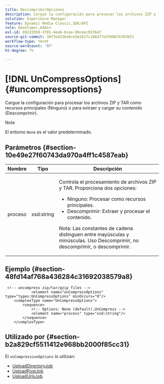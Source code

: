 ```yaml
---
title: DescomprimirOpciones
description: Cargue la configuración para procesar los archivos ZIP y TAR como recursos principales (Ninguno) o para extraer y cargar su contenido (Descomprimir).
solution: Experience Manager
feature: Dynamic Media Classic,SDK/API
role: Developer,Admin
exl-id: 89222959-3701-4ea6-bcae-98ceec93764f
source-git-commit: 38f3e425be0ce3e241fc18b477e3f68b7b763b51
workflow-type: tm+mt
source-wordcount: '97'
ht-degree: 7%

---
```


# [!DNL UnCompressOptions]{#uncompressoptions}

Cargue la configuración para procesar los archivos ZIP y TAR como recursos principales (Ninguno) o para extraer y cargar su contenido (Descomprimir).

>[!NOTE]
>
>El entorno `None` es el valor predeterminado.

## Parámetros {#section-10e49e27f60743da970a4ff1c4587eab}

<table id="table_89C2F7CDB24848459E47F1F7F58D91BA"> 
 <thead> 
  <tr> 
   <th colname="col1" class="entry"> Nombre </th> 
   <th colname="col2" class="entry"> Tipo </th> 
   <th colname="col3" class="entry"> Descripción </th> 
  </tr> 
 </thead>
 <tbody> 
  <tr> 
   <td colname="col1"> <span class="codeph"> <span class="varname"> proceso</span> </span> </td> 
   <td colname="col2"> <span class="codeph"> xsd:string</span> </td> 
   <td colname="col3"> <p>Controla el procesamiento de archivos ZIP y TAR. Proporciona dos opciones: 
     <ul id="ul_F34E2F3B9B74450CA7E76BD9FD7137C2">
      <li id="li_E982468ED814446593B0C0A3F3D729FB"><span class="codeph"> Ninguno:</span> Procesar como recursos principales. </li>
      <li id="li_4A45DA99592B4EF7A1FE0A946A835104"><span class="codeph"> Descomprimir:</span> Extraer y procesar el contenido. </li>
     </ul><p>Nota: Las constantes de cadena distinguen entre mayúsculas y minúsculas. Uso <span class="codeph"> Descomprimir</span>, no <span class="codeph"> descomprimir</span>, o <span class="codeph"> descomprimir</span>. </p></p> </td> 
  </tr> 
 </tbody> 
</table>

## Ejemplo {#section-48fd14af768a436284c31692038579a8}

```
 <!-- uncompress zip/tar/gzip files -->
            <element name="unCompressOptions" type="types:UnCompressOptions" minOccurs="0"/>
    <complexType name="UnCompressOptions">
        <sequence>
            <!-- Options: None (default),UnCompress -->
            <element name="process" type="xsd:string"/>
        </sequence>
    </complexType>
```

## Utilizado por {#section-b2a829cf5511412e968bb2000f85cc31}

El `unCompressionOptions` lo utilizan:

* [UploadDirectoryJob](../../types/c-data-types/r-upload-directory-job.md#reference-e707ebf53b074c49ad983d1886e0bbb6)
* [UploadPostJob](../../types/c-data-types/r-upload-post-job.md#reference-bca2339b593f4637a687c33937215ef4)
* [UploadUrlsJob](../../types/c-data-types/r-upload-urls-job.md#reference-8e9bc895268c4321b233dbeadc990398)
